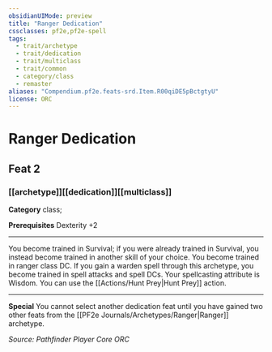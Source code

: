 ```yaml
---
obsidianUIMode: preview
title: "Ranger Dedication"
cssclasses: pf2e,pf2e-spell
tags:
  - trait/archetype
  - trait/dedication
  - trait/multiclass
  - trait/common
  - category/class
  - remaster
aliases: "Compendium.pf2e.feats-srd.Item.R00qiDE5pBctgtyU"
license: ORC
---
```

# Ranger Dedication
## Feat 2
### [[archetype]][[dedication]][[multiclass]]

**Category** class; 



**Prerequisites** Dexterity +2
* * *
You become trained in Survival; if you were already trained in Survival, you instead become trained in another skill of your choice. You become trained in ranger class DC. If you gain a warden spell through this archetype, you become trained in spell attacks and spell DCs. Your spellcasting attribute is Wisdom. You can use the [[Actions/Hunt Prey|Hunt Prey]] action.

* * *

**Special** You cannot select another dedication feat until you have gained two other feats from the [[PF2e Journals/Archetypes/Ranger|Ranger]] archetype.

*Source: Pathfinder Player Core*
*ORC*